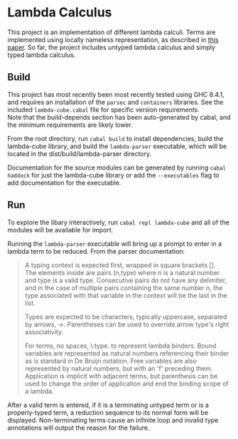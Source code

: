 # Lambda Calculus  
This project is an implementation of different lambda calculi.  Terms are 
implemented using locally nameless representation, as described in 
[this paper](https://www.chargueraud.org/research/2009/ln/main.pdf).  So far, 
the project includes untyped lambda calculus and simply typed lambda 
calculus.

## Build
This project has most recently been most recently tested using GHC 8.4.1, and 
requires an installation of the `parsec` and `containers` libraries.  See 
the included `lambda-cube.cabal` file for specific version requirements.  
Note that the build-depends section has been auto-generated by cabal, and the 
minimum requirements are likely lower.  

From the root directory, run `cabal build` to install dependencies, build the 
lambda-cube library, and build the `lambda-parser` executable, which will be 
located in the dist/build/lambda-parser directory.  

Documentation for the source modules can be generated by running 
`cabal haddock` for just the lambda-cube library or add the `--executables` 
flag to add documentation for the executable.

## Run
To explore the libary interactively, run `cabal repl lambda-cube` and all of 
the modules will be available for import.  

Running the `lambda-parser` executable will bring up a prompt to enter in a 
lambda term to be reduced.  From the parser documentation:

> A typing context is expected first, wrapped in square brackets [].  
> The elements inside are pairs (n,type) where n is a natural number and 
> type is a valid type.  Consecutive pairs do not have any delimiter, and 
> in the case of multiple pairs containing the same number n, the type 
> associated with that variable in the context will be the last in the list.
>
> Types are expected to be characters, typically uppercase, separated by 
> arrows, ->.  Parentheses can be used to override arrow type's right 
> associativity.
>
> For terms, no spaces, \\:type. to represent lambda binders.  Bound 
> variables are represented as natural numbers referencing their binder as is 
> standard in De Bruijn notation.  Free variables are also represented by 
> natural numbers, but with an 'f' preceding them.  Application is implicit 
> with adjacent terms, but parenthesis can be used to change the order of 
> application and end the binding scope of a lambda.  

After a valid term is entered, if it is a terminating untyped term or is 
a properly-typed term, a reduction sequence to its normal form will be 
displayed.  Non-terminating terms cause an infinite loop and invalid type 
annotations will output the reason for the failure.  

